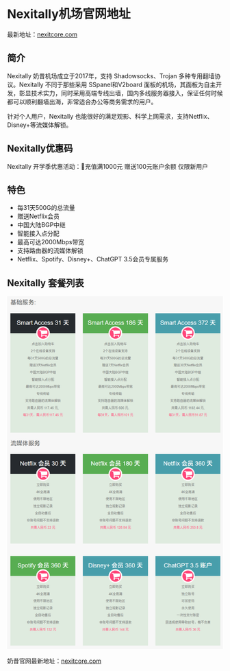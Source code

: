 # Nexitally机场官网地址

最新地址：[nexitcore.com](https://nxboom.com/signupbyemail.aspx?MemberCode=4d2a0337bc904ce0989324cb29b9242320231018190026)

## 简介

Nexitally 奶昔机场成立于2017年，支持 Shadowsocks、Trojan 多种专用翻墙协议。Nexitally 不同于那些采用 SSpanel和V2board 面板的机场，其面板为自主开发，彰显技术实力，同时采用高端专线出墙，国内多线服务器接入，保证任何时候都可以顺利翻墙出海，非常适合办公等商务需求的用户。

针对个人用户，Nexitally 也能很好的满足观影、科学上网需求，支持Netflix、Disney+等流媒体解锁。

## Nexitally优惠码

Nexitally 开学季优惠活动：🎁充值满1000元 赠送100元账户余额 仅限新用户

## 特色

* 每31天500G的总流量
* 赠送Netflix会员
* 中国大陆BGP中继
* 智能接入点分配
* 最高可达2000Mbps带宽
* 支持路由器的流媒体解锁
* Netflix、Spotify、Disney+、ChatGPT 3.5会员专属服务

## Nexitally 套餐列表

![nexitally](https://github.com/sshadowrocket/Nexitally/blob/main/nexitally_20231018_1908111.png)

奶昔官网最新地址：[nexitcore.com](https://nxboom.com/signupbyemail.aspx?MemberCode=4d2a0337bc904ce0989324cb29b9242320231018190026)
